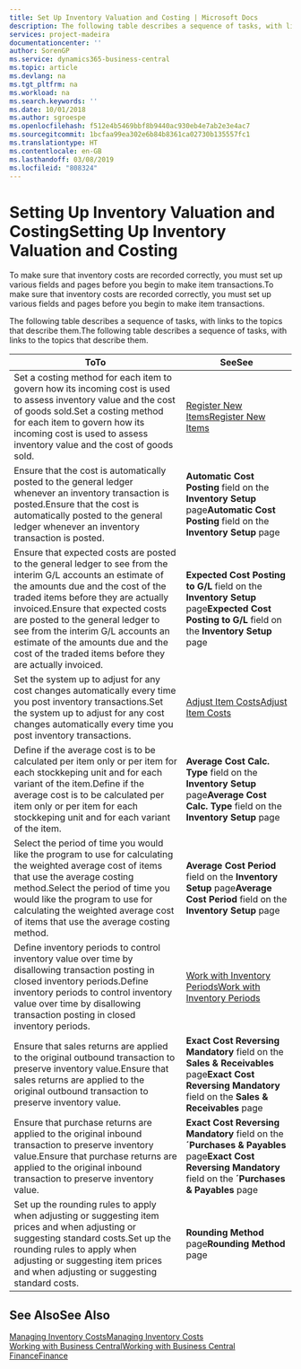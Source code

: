 ```yaml
---
title: Set Up Inventory Valuation and Costing | Microsoft Docs
description: The following table describes a sequence of tasks, with links to the topics that describe them.
services: project-madeira
documentationcenter: ''
author: SorenGP
ms.service: dynamics365-business-central
ms.topic: article
ms.devlang: na
ms.tgt_pltfrm: na
ms.workload: na
ms.search.keywords: ''
ms.date: 10/01/2018
ms.author: sgroespe
ms.openlocfilehash: f512e4b5469bbf8b9440ac930eb4e7ab2e3e4ac7
ms.sourcegitcommit: 1bcfaa99ea302e6b84b8361ca02730b135557fc1
ms.translationtype: HT
ms.contentlocale: en-GB
ms.lasthandoff: 03/08/2019
ms.locfileid: "808324"
---
```

# <a name="setting-up-inventory-valuation-and-costing"></a><span data-ttu-id="e1957-103">Setting Up Inventory Valuation and Costing</span><span class="sxs-lookup"><span data-stu-id="e1957-103">Setting Up Inventory Valuation and Costing</span></span>
<span data-ttu-id="e1957-104">To make sure that inventory costs are recorded correctly, you must set up various fields and pages before you begin to make item transactions.</span><span class="sxs-lookup"><span data-stu-id="e1957-104">To make sure that inventory costs are recorded correctly, you must set up various fields and pages before you begin to make item transactions.</span></span>

<span data-ttu-id="e1957-105">The following table describes a sequence of tasks, with links to the topics that describe them.</span><span class="sxs-lookup"><span data-stu-id="e1957-105">The following table describes a sequence of tasks, with links to the topics that describe them.</span></span>

|<span data-ttu-id="e1957-106">**To**</span><span class="sxs-lookup"><span data-stu-id="e1957-106">**To**</span></span>|<span data-ttu-id="e1957-107">**See**</span><span class="sxs-lookup"><span data-stu-id="e1957-107">**See**</span></span>|  
|------------|-------------|  
|<span data-ttu-id="e1957-108">Set a costing method for each item to govern how its incoming cost is used to assess inventory value and the cost of goods sold.</span><span class="sxs-lookup"><span data-stu-id="e1957-108">Set a costing method for each item to govern how its incoming cost is used to assess inventory value and the cost of goods sold.</span></span>|[<span data-ttu-id="e1957-109">Register New Items</span><span class="sxs-lookup"><span data-stu-id="e1957-109">Register New Items</span></span>](inventory-how-register-new-items.md)|  
|<span data-ttu-id="e1957-110">Ensure that the cost is automatically posted to the general ledger whenever an inventory transaction is posted.</span><span class="sxs-lookup"><span data-stu-id="e1957-110">Ensure that the cost is automatically posted to the general ledger whenever an inventory transaction is posted.</span></span>|<span data-ttu-id="e1957-111">**Automatic Cost Posting** field on the **Inventory Setup** page</span><span class="sxs-lookup"><span data-stu-id="e1957-111">**Automatic Cost Posting** field on the **Inventory Setup** page</span></span>|  
|<span data-ttu-id="e1957-112">Ensure that expected costs are posted to the general ledger to see from the interim G/L accounts an estimate of the amounts due and the cost of the traded items before they are actually invoiced.</span><span class="sxs-lookup"><span data-stu-id="e1957-112">Ensure that expected costs are posted to the general ledger to see from the interim G/L accounts an estimate of the amounts due and the cost of the traded items before they are actually invoiced.</span></span>|<span data-ttu-id="e1957-113">**Expected Cost Posting to G/L** field on the **Inventory Setup** page</span><span class="sxs-lookup"><span data-stu-id="e1957-113">**Expected Cost Posting to G/L** field on the **Inventory Setup** page</span></span>|  
|<span data-ttu-id="e1957-114">Set the system up to adjust for any cost changes automatically every time you post inventory transactions.</span><span class="sxs-lookup"><span data-stu-id="e1957-114">Set the system up to adjust for any cost changes automatically every time you post inventory transactions.</span></span>|[<span data-ttu-id="e1957-115">Adjust Item Costs</span><span class="sxs-lookup"><span data-stu-id="e1957-115">Adjust Item Costs</span></span>](inventory-how-adjust-item-costs.md)|  
|<span data-ttu-id="e1957-116">Define if the average cost is to be calculated per item only or per item for each stockkeping unit and for each variant of the item.</span><span class="sxs-lookup"><span data-stu-id="e1957-116">Define if the average cost is to be calculated per item only or per item for each stockkeping unit and for each variant of the item.</span></span>|<span data-ttu-id="e1957-117">**Average Cost Calc. Type** field on the **Inventory Setup** page</span><span class="sxs-lookup"><span data-stu-id="e1957-117">**Average Cost Calc. Type** field on the **Inventory Setup** page</span></span>|  
|<span data-ttu-id="e1957-118">Select the period of time you would like the program to use for calculating the weighted average cost of items that use the average costing method.</span><span class="sxs-lookup"><span data-stu-id="e1957-118">Select the period of time you would like the program to use for calculating the weighted average cost of items that use the average costing method.</span></span>|<span data-ttu-id="e1957-119">**Average Cost Period** field on the **Inventory Setup** page</span><span class="sxs-lookup"><span data-stu-id="e1957-119">**Average Cost Period** field on the **Inventory Setup** page</span></span>|  
|<span data-ttu-id="e1957-120">Define inventory periods to control inventory value over time by disallowing transaction posting in closed inventory periods.</span><span class="sxs-lookup"><span data-stu-id="e1957-120">Define inventory periods to control inventory value over time by disallowing transaction posting in closed inventory periods.</span></span>|[<span data-ttu-id="e1957-121">Work with Inventory Periods</span><span class="sxs-lookup"><span data-stu-id="e1957-121">Work with Inventory Periods</span></span>](finance-how-to-work-with-inventory-periods.md)|  
|<span data-ttu-id="e1957-122">Ensure that sales returns are applied to the original outbound transaction to preserve inventory value.</span><span class="sxs-lookup"><span data-stu-id="e1957-122">Ensure that sales returns are applied to the original outbound transaction to preserve inventory value.</span></span>|<span data-ttu-id="e1957-123">**Exact Cost Reversing Mandatory** field on the **Sales & Receivables** page</span><span class="sxs-lookup"><span data-stu-id="e1957-123">**Exact Cost Reversing Mandatory** field on the **Sales & Receivables** page</span></span>|  
|<span data-ttu-id="e1957-124">Ensure that purchase returns are applied to the original inbound transaction to preserve inventory value.</span><span class="sxs-lookup"><span data-stu-id="e1957-124">Ensure that purchase returns are applied to the original inbound transaction to preserve inventory value.</span></span>|<span data-ttu-id="e1957-125">**Exact Cost Reversing Mandatory** field on the **´Purchases & Payables** page</span><span class="sxs-lookup"><span data-stu-id="e1957-125">**Exact Cost Reversing Mandatory** field on the **´Purchases & Payables** page</span></span>|
|<span data-ttu-id="e1957-126">Set up the rounding rules to apply when adjusting or suggesting item prices and when adjusting or suggesting standard costs.</span><span class="sxs-lookup"><span data-stu-id="e1957-126">Set up the rounding rules to apply when adjusting or suggesting item prices and when adjusting or suggesting standard costs.</span></span>|<span data-ttu-id="e1957-127">**Rounding Method** page</span><span class="sxs-lookup"><span data-stu-id="e1957-127">**Rounding Method** page</span></span>|  

## <a name="see-also"></a><span data-ttu-id="e1957-128">See Also</span><span class="sxs-lookup"><span data-stu-id="e1957-128">See Also</span></span>  
[<span data-ttu-id="e1957-129">Managing Inventory Costs</span><span class="sxs-lookup"><span data-stu-id="e1957-129">Managing Inventory Costs</span></span>](finance-manage-inventory-costs.md)  
[<span data-ttu-id="e1957-130">Working with Business Central</span><span class="sxs-lookup"><span data-stu-id="e1957-130">Working with Business Central</span></span>](ui-work-product.md)  
[<span data-ttu-id="e1957-131">Finance</span><span class="sxs-lookup"><span data-stu-id="e1957-131">Finance</span></span>](finance.md)  
